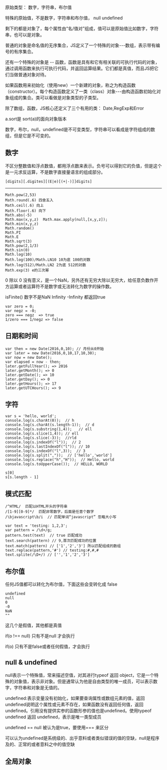 原始类型： 数字，字符串，布尔值

特殊的原始值，不是数字，字符串和布尔值， null undefined

剩下的都是对象了，每个属性由“名/值对”组成，值可以是原始值比如数字，字符串，也可以是对象。

普通的对象是命名值的无序集合，JS定义了一个特殊的对象---数组，表示带有编号的有序集合。

还有一个特殊的对象是 -- 函数，函数是具有和它有相关联的可执行代码的对象，通过调用函数来执行可执行代码，并返回运算结果。它们都是真值，而且JS把它们当做普通对象对待。

如果函数用来初始化（使用new）一个新建的对象，称之为构造函数（constructor）。每个构造函数定义了一类（class）对象---由构造函数初始化对象组成的集合。类可以看做是对象类型的子类型。

除了数组，函数，JS核心还定义了三个有用的类： Date,RegExp和Error

a.sort是 sort(a)的面向对象版本

数字，布尔，null，undefined是不可变类型，字符串可以看成是字符组成的数组，但是它是不可变的。

## 数字

不区分整数值和浮点数值，都用浮点数来表示。负号可以得到它的负值，但是这个是一元求反运算，不是数字直接量语言的组成部分。

	[digits][.digites][(E|e)[(+|-)]]digits]

---

	Math.pow(2,53)
	Math.round(.6) 四舍五入
	Math.ceil(.6) 向上
	Math.floor(.6) 向下
	Math.abs(-5)
	Math.max(x,y,z)  Math.max.apply(null,[x,y,z]);
	Math.min(x,y,z)
	Math.random()
	Math.PI
	Math.E
	Math.sqrt(3)
	Math.pow(2,1/3)
	Math.sin(0)
	Math.log(10)
	Math.log(100)/Math.LN10 10为底 100的对数
    Math.log(512)/Math.LN2 2为底 512的对数
	Math.exp(3) e的三次幂

0 除以 0 没有意义，是一个NaN，另外还有无穷大除以无穷大，给任意负数作开方运算或者运算符不是数字或无法转化为数字的操作数。

isFinite() 数字不是NaN Infinity -Infinity 都返回true

	var zero = 0;
	var negz = -0;
	zero === negz  => true
	1/zero === 1/negz => false

## 日期和时间

	var then = new Date(2016,0,10); // 月份从0开始
	var later = new Date(2016,0,10,17,10,30);
	var now = new Date();
    var elapsed = now - then;
    later.getFullYear(); => 2016
	later.getMonth(); => 0
	later.getDate(); => 10
	later.getDay(); => 0
	later.getHours(); => 17
	later.getUTCHours(); => 9

## 字符

	var s = 'hello, world';
	console.log(s.charAt(0));  // h
	console.log(s.charAt(s.length-1));  // d
	console.log(s.substring(1,4));   // ell
	console.log(s.slice(1,4)); // ell
	console.log(s.slice(-3));  //rld
	console.log(s.indexOf("l"));  // 2
	console.log(s.lastIndexOf("l")); // 10
	console.log(s.indexOf("l",3));  // 3
	console.log(s.split(","));  // ['hello','world']
	console.log(s.replace("h","H"));  // Hello, world
	console.log(s.toUpperCase());  // HELLO, WORLD

	s[0]
	s[s.length - 1]
	
## 模式匹配

	/^HTML/  匹配以HTML开头的字符串
	/[1-9][0-9]*/  匹配非零数字，后面是任意个数字
	/\bjavascript\b/i  // 匹配单词“javascript” 忽略大小写

	var text = 'testing: 1,2,3';
	var pattern = /\d+/g;
	pattern.test(text)  // true 匹配成功
	text.search(pattern) // 9,首次匹配成功的位置
	text.match(pattern) // ['1','2','3'] 所以匹配组成的数组
	text.replace(pattern,'#') // testing:#,#,#
	text.splite(/\D+/) // ['','1','2','3']

## 布尔值

任何JS值都可以转化为布尔值，下面这些会变转化成 false

	undefined
	null
	0
	-0
	NaN
	""

这几个是假值，其他都是真值

if(o !== null) 只有不是null 才会执行

if(o) 只有不是false或者任何假值，才会执行

## null & undefined

null表示一个特殊值，常来描述空值，对其进行typeof 返回 object，它是一个特殊的对象值，表示非对象。但是通常认为他是自由类型的唯一成员，可以表示数字，字符串和对象是无值的。

undefined:表示变量没有初始化，如果要查询属性或数组元素的值，返回undefined说明这个属性或元素不存在，如果函数没有返回任何值，返回undefined。引用没有提供实参的函数形参的值也是undefined。使用typeof undefined 返回 undefined，表示是唯一类型成员

undefined == null 被认为是true，要使用=== 来区分

可以认为undefined是系统级的、出乎意料或者类似错误的值的空缺，null是程序及的、正常的或者意料之中的值空缺

## 全局对象